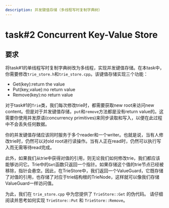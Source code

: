 ```yaml
---
description: 并发键值存储（多线程写时复制字典树）
---
```


# task#2 Concurrent Key-Value Store

## 要求

将task#1的单线程写时复制字典树改为多线程，实现并发键值存储。在本task中，你需要修改`trie_store.h`和`trie_store.cpp`。该键值存储实现三个功能：

* Get(key):return the value
* Put(key,value):no return value
* Remove(key):no return value

对于task#1的`Trie`类，我们每次修改trie时，都需要获取new root来访问new content。但是对于并发键值存储，`put`和`remove`方法都是没有return value的。这需要你使用并发原语(concurrency primitives)来同步读取和写入，以便在此过程中不会丢失任何数据。

你的并发键值存储应该同时服务于多个reader和一个writer。也就是说，当有人修改trie时，仍然可以对old root进行读操作。当有人正在read时，仍然可以执行写入而无需等待read完成。

此外，如果我们从trie中获得对值的引用，则无论我们如何修改trie，我们都应该能够访问它。Trie中的`Get`函数只返回一个指针。如果存储这个值的trie节点已经被移除，指针会悬空。因此，在TrieStore中，我们返回一个ValueGuard，它既存储了对值的引用，也存储了对应于trie结构根的TrieNode，这样就可以像我们存储ValueGuard一样访问值。

为此，我们在 `trie_store.cpp` 中为您提供了 `TrieStore::Get` 的伪代码。 请仔细阅读并思考如何实现 `TrieStore::Put` 和 `TrieStore::Remove`。

